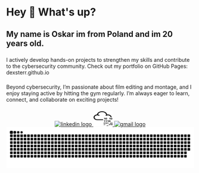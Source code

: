 <h1 align="left">Hey 👋 What's up?</h1>

###

<h2 align="left">My name is Oskar im from Poland and im 20 years old.</h2>

###

<p align="left">I actively develop hands-on projects to strengthen my skills and contribute to the cybersecurity community. Check out my portfolio on GitHub Pages: dexsterr.github.io</p>

###

<p align="left">Beyond cybersecurity, I’m passionate about film editing and montage, and I enjoy staying active by hitting the gym regularly. I’m always eager to learn, connect, and collaborate on exciting projects!</p>

###

<div align="center">
  <a href="https://www.linkedin.com/in/oskar-chudoba-474849340/" target="_blank">
    <img src="https://raw.githubusercontent.com/maurodesouza/profile-readme-generator/master/src/assets/icons/social/linkedin/default.svg" width="52" height="40" alt="linkedin logo"  />
  </a>
  <a href="https://ctf.hackthebox.com/user/profile/711503" target="_blank">
    <img src="https://raw.githubusercontent.com/maurodesouza/profile-readme-generator/master/src/assets/icons/social/tryhackme/default.svg" width="52" height="40" alt="tryhackme logo"  />
  </a>
  <a href="oskarchudoba@gmail.com" target="_blank">
    <img src="https://raw.githubusercontent.com/maurodesouza/profile-readme-generator/master/src/assets/icons/social/gmail/default.svg" width="52" height="40" alt="gmail logo"  />
  </a>
</div>



<picture>
  <source media="(prefers-color-scheme: dark)" srcset="https://github.com/dexsterr/dexsterr/blob/output/github-snake-dark.svg" />
  <source media="(prefers-color-scheme: light)" srcset="https://github.com/dexsterr/dexsterr/blob/output/github-snake.svg" />
  <img alt="github-snake" src="https://github.com/dexsterr/dexsterr/blob/output/github-snake.svg" />
</picture>

